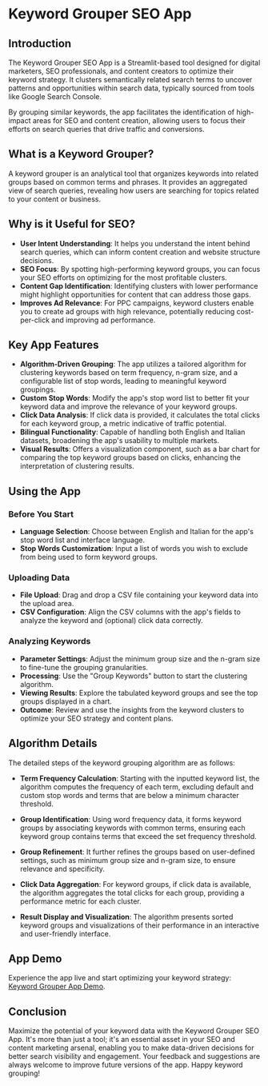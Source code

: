 # Keyword Grouper SEO App

## Introduction
The Keyword Grouper SEO App is a Streamlit-based tool designed for digital marketers, SEO professionals, and content creators to optimize their keyword strategy. It clusters semantically related search terms to uncover patterns and opportunities within search data, typically sourced from tools like Google Search Console.

By grouping similar keywords, the app facilitates the identification of high-impact areas for SEO and content creation, allowing users to focus their efforts on search queries that drive traffic and conversions.

## What is a Keyword Grouper?
A keyword grouper is an analytical tool that organizes keywords into related groups based on common terms and phrases. It provides an aggregated view of search queries, revealing how users are searching for topics related to your content or business.

## Why is it Useful for SEO?
- **User Intent Understanding**: It helps you understand the intent behind search queries, which can inform content creation and website structure decisions.
- **SEO Focus**: By spotting high-performing keyword groups, you can focus your SEO efforts on optimizing for the most profitable clusters.
- **Content Gap Identification**: Identifying clusters with lower performance might highlight opportunities for content that can address those gaps.
- **Improves Ad Relevance**: For PPC campaigns, keyword clusters enable you to create ad groups with high relevance, potentially reducing cost-per-click and improving ad performance.

## Key App Features
- **Algorithm-Driven Grouping**: The app utilizes a tailored algorithm for clustering keywords based on term frequency, n-gram size, and a configurable list of stop words, leading to meaningful keyword groupings.
- **Custom Stop Words**: Modify the app's stop word list to better fit your keyword data and improve the relevance of your keyword groups.
- **Click Data Analysis**: If click data is provided, it calculates the total clicks for each keyword group, a metric indicative of traffic potential.
- **Bilingual Functionality**: Capable of handling both English and Italian datasets, broadening the app's usability to multiple markets.
- **Visual Results**: Offers a visualization component, such as a bar chart for comparing the top keyword groups based on clicks, enhancing the interpretation of clustering results.

## Using the App

### Before You Start
- **Language Selection**: Choose between English and Italian for the app's stop word list and interface language.
- **Stop Words Customization**: Input a list of words you wish to exclude from being used to form keyword groups.

### Uploading Data
- **File Upload**: Drag and drop a CSV file containing your keyword data into the upload area.
- **CSV Configuration**: Align the CSV columns with the app's fields to analyze the keyword and (optional) click data correctly.

### Analyzing Keywords
- **Parameter Settings**: Adjust the minimum group size and the n-gram size to fine-tune the grouping granularities.
- **Processing**: Use the "Group Keywords" button to start the clustering algorithm.
- **Viewing Results**: Explore the tabulated keyword groups and see the top groups displayed in a chart.
- **Outcome**: Review and use the insights from the keyword clusters to optimize your SEO strategy and content plans.

## Algorithm Details
The detailed steps of the keyword grouping algorithm are as follows:

- **Term Frequency Calculation**: Starting with the inputted keyword list, the algorithm computes the frequency of each term, excluding default and custom stop words and terms that are below a minimum character threshold.
  
- **Group Identification**: Using word frequency data, it forms keyword groups by associating keywords with common terms, ensuring each keyword group contains terms that exceed the set frequency threshold.

- **Group Refinement**: It further refines the groups based on user-defined settings, such as minimum group size and n-gram size, to ensure relevance and specificity.

- **Click Data Aggregation**: For keyword groups, if click data is available, the algorithm aggregates the total clicks for each group, providing a performance metric for each cluster.

- **Result Display and Visualization**: The algorithm presents sorted keyword groups and visualizations of their performance in an interactive and user-friendly interface.

## App Demo
Experience the app live and start optimizing your keyword strategy: [Keyword Grouper App Demo](https://keyword-grouper-seo.streamlit.app/).

## Conclusion
Maximize the potential of your keyword data with the Keyword Grouper SEO App. It's more than just a tool; it's an essential asset in your SEO and content marketing arsenal, enabling you to make data-driven decisions for better search visibility and engagement. Your feedback and suggestions are always welcome to improve future versions of the app. Happy keyword grouping!
